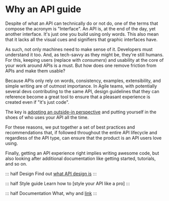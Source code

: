 # Why an API guide

Despite of what an API can technically do or not do, one of the terms that compose the acronym is "Interface".
An API is, at the end of the day, yet another interface. It's just one you build using only words.
This also mean that it lacks all the visual cues and signifiers that graphic interfaces have.

As such, not only machines need to make sense of it. Developers must understand it too.
And, as tech-savvy as they might be, they're still humans.
For this, keeping users (replace with *consumers*) and usability at the core of your work around APIs is a must.
But how does one remove friction from APIs and make them usable?

Because APIs only rely on words, consistency, examples, extensibility, and simple writing are of outmost importance.
In Agile teams, with potentially several devs contributing to the same API, design guidelines that they can reference
become a great tool to ensure that a pleasant experience is created even if "it's just code".

The key is [adopting an outside-in perspective](https://stoplight.io/blog/why-you-should-view-your-apis-as-products/#1.-adopt-an-outside-in-perspective)
and putting yourself in the shoes of who uses your API all the time.

For these reasons, we put together a set of best practices and recommendations that,
if followed throughout the entire API lifecycle and regardless of the API type,
can ensure that the product is an API users love using.

Finally, getting an API experience right implies writing awesome code,
but also looking after additional documentation like getting started, tutorials, and so on.

::: half Design
Find out [what API design is](design/what-is-api-design.md "Article on what API design is")
:::

::: half Style guide
Learn how to [style your API like a pro]
:::

::: half Documentation
What, why and [link](https://heise.de)
:::